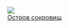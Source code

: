 ![](/books/adv_history/Роберт%20Льюис%20Стивенсон/Остров%20сокровищ.jpg)  
[Остров сокровищ](/books/adv_history/Роберт%20Льюис%20Стивенсон/Остров%20сокровищ)
